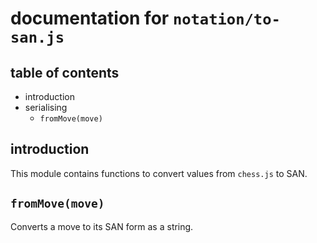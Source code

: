 documentation for `notation/to-san.js`
===

table of contents
---

- introduction
- serialising
  - `fromMove(move)`

introduction
---

This module contains functions to convert values from `chess.js` to SAN.

`fromMove(move)`
---

Converts a move to its SAN form as a string.
